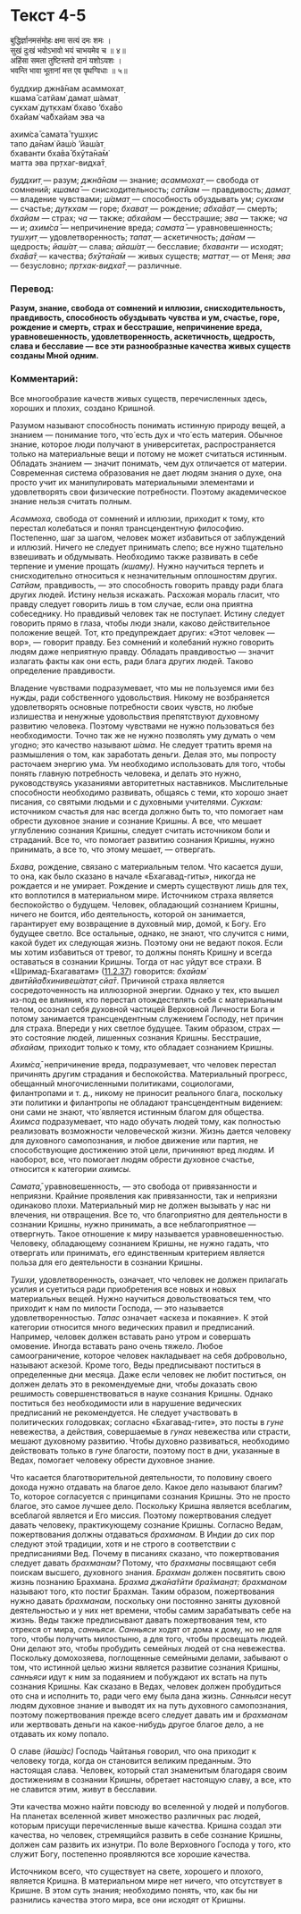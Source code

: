 # Текст 4-5

बुद्धिर्ज्ञानमसंमोहः क्षमा सत्यं दमः शमः ।  
सुखं दुःखं भवोऽभावो भयं चाभयमेव च ॥ ४॥  
अहिंसा समता तुष्टिस्तपो दानं यशोऽयशः ।  
भवन्ति भावा भूतानां मत्त एव पृथग्विधाः ॥ ५॥

буддхир джн̃а̄нам асаммохат̣  
кшама̄ сатйам̇ дамат̣ ш́амат̣  
сукхам̇ дут̣кхам̇ бхаво ’бха̄во  
бхайам̇ ча̄бхайам эва ча  

ахим̇са̄ самата̄ тушх̣ис  
тапо да̄нам̇ йаш́о ’йаш́ат̣  
бхаванти бха̄ва̄ бхӯта̄на̄м̇  
матта эва пр̣тхаг-видха̄т̣

_буддхит̣_ — разум; _джн̃а̄нам_ — знание; _асаммохат̣_ — свобода от сомнений; _кшама̄_ — снисходительность; _сатйам_ — правдивость; _дамат̣_ — владение чувствами; _ш́амат̣_ — способность обуздывать ум; _сукхам_ — счастье; _дут̣кхам_ — горе; _бхават̣_ — рождение; _абха̄ват̣_ — смерть; _бхайам_ — страх; _ча_ — также; _абхайам_ — бесстрашие; _эва_ — также; _ча_ — и; _ахим̇са̄_ — непричинение вреда; _самата̄_ — уравновешенность; _тушх̣ит̣_ — удовлетворенность; _тапат̣_ — аскетичность; _да̄нам_ — щедрость; _йаш́ат̣_ — слава; _айаш́ат̣_ — бесславие; _бхаванти_ — исходят; _бха̄ва̄т̣_ — качества; _бхӯта̄на̄м_ — живых существ; _маттат̣_ — от Меня; _эва_ — безусловно; _пр̣тхак-видха̄т̣_ — различные.

### Перевод:

**Разум, знание, свобода от сомнений и иллюзии, снисходительность, правдивость, способность обуздывать чувства и ум, счастье, горе, рождение и смерть, страх и бесстрашие, непричинение вреда, уравновешенность, удовлетворенность, аскетичность, щедрость, слава и бесславие — все эти разнообразные качества живых существ созданы Мной одним.**

### Комментарий:

Все многообразие качеств живых существ, перечисленных здесь, хороших и плохих, создано Кришной.

Разумом называют способность понимать истинную природу вещей, а знанием — понимание того, что́ есть дух и что́ есть материя. Обычное знание, которое люди получают в университетах, распространяется только на материальные вещи и потому не может считаться истинным. Обладать знанием — значит понимать, чем дух отличается от материи. Современная система образования не дает людям знания о духе, она просто учит их манипулировать материальными элементами и удовлетворять свои физические потребности. Поэтому академическое знание нельзя считать полным.

_Асаммоха,_ свобода от сомнений и иллюзии, приходит к тому, кто перестал колебаться и понял трансцендентную философию. Постепенно, шаг за шагом, человек может избавиться от заблуждений и иллюзий. Ничего не следует принимать слепо; все нужно тщательно взвешивать и обдумывать. Необходимо также развивать в себе терпение и умение прощать _(кшаму)._ Нужно научиться терпеть и снисходительно относиться к незначительным оплошностям других. _Сатйам,_ правдивость, — это способность говорить правду ради блага других людей. Истину нельзя искажать. Расхожая мораль гласит, что правду следует говорить лишь в том случае, если она приятна собеседнику. Но правдивый человек так не поступает. Истину следует говорить прямо в глаза, чтобы люди знали, каково действительное положение вещей. Тот, кто предупреждает других: «Этот человек — вор», — говорит правду. Без сомнений и колебаний нужно говорить людям даже неприятную правду. Обладать правдивостью — значит излагать факты как они есть, ради блага других людей. Таково определение правдивости.

Владение чувствами подразумевает, что мы не пользуемся ими без нужды, ради собственного удовольствия. Никому не возбраняется удовлетворять основные потребности своих чувств, но любые излишества и ненужные удовольствия препятствуют духовному развитию человека. Поэтому чувствами не нужно пользоваться без необходимости. Точно так же не нужно позволять уму думать о чем угодно; это качество называют _ш́ама_. Не следует тратить время на размышления о том, как заработать деньги. Делая это, мы попросту расточаем энергию ума. Ум необходимо использовать для того, чтобы понять главную потребность человека, и делать это нужно, руководствуясь указаниями авторитетных наставников. Мыслительные способности необходимо развивать, общаясь с теми, кто хорошо знает писания, со святыми людьми и с духовными учителями. _Сукхам:_ источником счастья для нас всегда должно быть то, что помогает нам обрести духовное знание и сознание Кришны. А все, что мешает углублению сознания Кришны, следует считать источником боли и страданий. Все то, что помогает развитию сознания Кришны, нужно принимать, а все то, что этому мешает, — отвергать.

_Бхава,_ рождение, связано с материальным телом. Что касается души, то она, как было сказано в начале «Бхагавад-гиты», никогда не рождается и не умирает. Рождение и смерть существуют лишь для тех, кто воплотился в материальном мире. Источником страха является беспокойство о будущем. Человек, обладающий сознанием Кришны, ничего не боится, ибо деятельность, которой он занимается, гарантирует ему возвращение в духовный мир, домой, к Богу. Его будущее светло. Все остальные, однако, не знают, что случится с ними, какой будет их следующая жизнь. Поэтому они не ведают покоя. Если мы хотим избавиться от тревог, то должны понять Кришну и всегда оставаться в сознании Кришны. Тогда от нас уйдут все страхи. В «Шримад-Бхагаватам» ([11.2.37](#)) говорится: _бхайам̇ двитӣйа̄бхинивеш́атат̣ сйа̄т_. Причиной страха является сосредоточенность на иллюзорной энергии. Однако у тех, кто вышел из-под ее влияния, кто перестал отождествлять себя с материальным телом, осознал себя духовной частицей Верховной Личности Бога и потому занимается трансцендентным служением Господу, нет причин для страха. Впереди у них светлое будущее. Таким образом, страх — это состояние людей, лишенных сознания Кришны. Бесстрашие, _абхайам,_ приходит только к тому, кто обладает сознанием Кришны.

_Ахим̇са̄,_ непричинение вреда, подразумевает, что человек перестал причинять другим страдания и беспокойства. Материальный прогресс, обещанный многочисленными политиками, социологами, филантропами и т. д., никому не приносит реального блага, поскольку эти политики и филантропы не обладают трансцендентным видением: они сами не знают, что́ является истинным благом для общества. _Ахимса_ подразумевает, что надо обучать людей тому, как полностью реализовать возможности человеческой жизни. Жизнь дается человеку для духовного самопознания, и любое движение или партия, не способствующие достижению этой цели, причиняют вред людям. И наоборот, все, что помогает людям обрести духовное счастье, относится к категории _ахимсы._

_Самата̄,_ уравновешенность, — это свобода от привязанности и неприязни. Крайние проявления как привязанности, так и неприязни одинаково плохи. Материальный мир не должен вызывать у нас ни влечения, ни отвращения. Все то, что благоприятно для деятельности в сознании Кришны, нужно принимать, а все неблагоприятное — отвергнуть. Такое отношение к миру называется уравновешенностью. Человеку, обладающему сознанием Кришны, не нужно гадать, что отвергать или принимать, его единственным критерием является польза для его деятельности в сознании Кришны.

_Тушх̣и,_ удовлетворенность, означает, что человек не должен прилагать усилия и суетиться ради приобретения все новых и новых материальных вещей. Нужно научиться довольствоваться тем, что приходит к нам по милости Господа, — это называется удовлетворенностью. _Тапас_ означает «аскеза и покаяние». К этой категории относится много ведических правил и предписаний. Например, человек должен вставать рано утром и совершать омовение. Иногда вставать рано очень тяжело. Любое самоограничение, которое человек накладывает на себя добровольно, называют аскезой. Кроме того, Веды предписывают поститься в определенные дни месяца. Даже если человек не любит поститься, он должен делать это в рекомендуемые дни, чтобы доказать свою решимость совершенствоваться в науке сознания Кришны. Однако поститься без необходимости или в нарушение ведических предписаний не рекомендуется. Не следует участвовать в политических голодовках; согласно «Бхагавад-гите», это посты в _гуне_ невежества, а действия, совершаемые в _гунах_ невежества или страсти, мешают духовному развитию. Чтобы духовно развиваться, необходимо действовать только в _гуне_ благости, поэтому пост в дни, указанные в Ведах, помогает человеку обрести духовное знание.

Что касается благотворительной деятельности, то половину своего дохода нужно отдавать на благое дело. Какое дело называют благим? То, которое согласуется с принципами сознания Кришны. Это не просто благое, это самое лучшее дело. Поскольку Кришна является всеблагим, всеблагой является и Его миссия. Поэтому пожертвования следует давать человеку, практикующему сознание Кришны. Согласно Ведам, пожертвования должны отдаваться _брахманам_. В Индии до сих пор следуют этой традиции, хотя и не строго в соответствии с предписаниями Вед. Почему в писаниях сказано, что пожертвования следует давать _брахманам?_ Потому, что _брахманы_ посвящают себя поискам высшего, духовного знания. _Брахман_ должен посвятить свою жизнь познанию Брахмана. _Брахма джа̄на̄тӣти бра̄хман̣ат̣: брахманом_ называют того, кто постиг Брахман. Таким образом, пожертвования нужно давать _брахманам,_ поскольку они постоянно заняты духовной деятельностью и у них нет времени, чтобы самим зарабатывать себе на жизнь. Веды также предписывают давать пожертвования тем, кто отрекся от мира, _санньяси_. _Санньяси_ ходят от дома к дому, но не для того, чтобы получить милостыню, а для того, чтобы просвещать людей. Они делают это, чтобы пробудить семейных людей от сна невежества. Поскольку домохозяева, поглощенные семейными делами, забывают о том, что истинной целью жизни является развитие сознания Кришны, _санньяси_ идут к ним за подаянием и побуждают их встать на путь сознания Кришны. Как сказано в Ведах, человек должен пробудиться ото сна и исполнить то, ради чего ему была дана жизнь. _Санньяси_ несут людям духовное знание и выводят их на путь духовного самопознания, поэтому пожертвования прежде всего следует давать им и _брахманам_ или жертвовать деньги на какое-нибудь другое благое дело, а не отдавать их кому попало.

О славе _(йаш́ас)_ Господь Чайтанья говорил, что она приходит к человеку тогда, когда он становится великим преданным. Это настоящая слава. Человек, который стал знаменитым благодаря своим достижениям в сознании Кришны, обретает настоящую славу, а все, кто не славится этим, живут в бесславии.

Эти качества можно найти повсюду во вселенной у людей и полубогов. На планетах вселенной живет множество различных рас людей, которым присущи перечисленные выше качества. Кришна создал эти качества, но человек, стремящийся развить в себе сознание Кришны, должен сам развить их изнутри. По воле Верховного Господа у того, кто служит Богу, постепенно проявляются все хорошие качества.

Источником всего, что существует на свете, хорошего и плохого, является Кришна. В материальном мире нет ничего, что отсутствует в Кришне. В этом суть знания; необходимо понять, что, как бы ни разнились качества этого мира, все они исходят от Кришны.